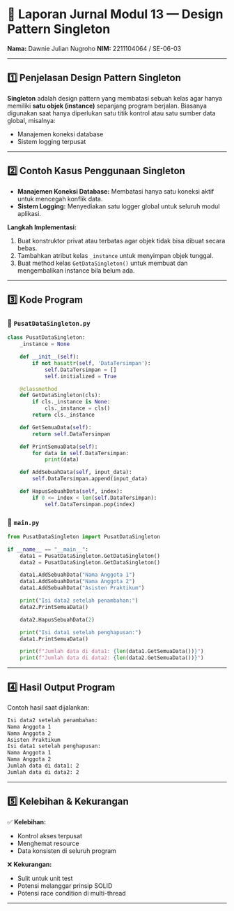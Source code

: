 # 📝 Laporan Jurnal Modul 13 — Design Pattern Singleton

**Nama:** Dawnie Julian Nugroho
**NIM:** 2211104064 / SE-06-03

---

## 1️⃣ Penjelasan Design Pattern Singleton

**Singleton** adalah design pattern yang membatasi sebuah kelas agar hanya memiliki **satu objek (instance)** sepanjang program berjalan. Biasanya digunakan saat hanya diperlukan satu titik kontrol atau satu sumber data global, misalnya:

* Manajemen koneksi database
* Sistem logging terpusat

---

## 2️⃣ Contoh Kasus Penggunaan Singleton

* **Manajemen Koneksi Database:** Membatasi hanya satu koneksi aktif untuk mencegah konflik data.
* **Sistem Logging:** Menyediakan satu logger global untuk seluruh modul aplikasi.

**Langkah Implementasi:**

1. Buat konstruktor privat atau terbatas agar objek tidak bisa dibuat secara bebas.
2. Tambahkan atribut kelas `_instance` untuk menyimpan objek tunggal.
3. Buat method kelas `GetDataSingleton()` untuk membuat dan mengembalikan instance bila belum ada.

---

## 3️⃣ Kode Program

### 📄 `PusatDataSingleton.py`

```python
class PusatDataSingleton:
    _instance = None

    def __init__(self):
        if not hasattr(self, 'DataTersimpan'):
            self.DataTersimpan = []
            self.initialized = True

    @classmethod
    def GetDataSingleton(cls):
        if cls._instance is None:
            cls._instance = cls()
        return cls._instance

    def GetSemuaData(self):
        return self.DataTersimpan

    def PrintSemuaData(self):
        for data in self.DataTersimpan:
            print(data)

    def AddSebuahData(self, input_data):
        self.DataTersimpan.append(input_data)

    def HapusSebuahData(self, index):
        if 0 <= index < len(self.DataTersimpan):
            self.DataTersimpan.pop(index)
```

### 📄 `main.py`

```python
from PusatDataSingleton import PusatDataSingleton

if __name__ == "__main__":
    data1 = PusatDataSingleton.GetDataSingleton()
    data2 = PusatDataSingleton.GetDataSingleton()

    data1.AddSebuahData("Nama Anggota 1")
    data1.AddSebuahData("Nama Anggota 2")
    data1.AddSebuahData("Asisten Praktikum")

    print("Isi data2 setelah penambahan:")
    data2.PrintSemuaData()

    data2.HapusSebuahData(2)

    print("Isi data1 setelah penghapusan:")
    data1.PrintSemuaData()

    print(f"Jumlah data di data1: {len(data1.GetSemuaData())}")
    print(f"Jumlah data di data2: {len(data2.GetSemuaData())}")
```

---

## 4️⃣ Hasil Output Program

Contoh hasil saat dijalankan:

```bash
Isi data2 setelah penambahan:
Nama Anggota 1
Nama Anggota 2
Asisten Praktikum
Isi data1 setelah penghapusan:
Nama Anggota 1
Nama Anggota 2
Jumlah data di data1: 2
Jumlah data di data2: 2
```

---

## 5️⃣ Kelebihan & Kekurangan

✅ **Kelebihan:**

* Kontrol akses terpusat
* Menghemat resource
* Data konsisten di seluruh program

❌ **Kekurangan:**

* Sulit untuk unit test
* Potensi melanggar prinsip SOLID
* Potensi race condition di multi-thread

---

